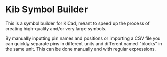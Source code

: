 # Kib Symbol Builder

This is a symbol builder for KiCad, meant to speed up the process of creating high-quality and/or very large symbols.

By manually inputting pin names and positions or importing a CSV file you can quickly separate pins in different units
and different named "blocks" in the same unit. This can be done manually and with regular expressions.
